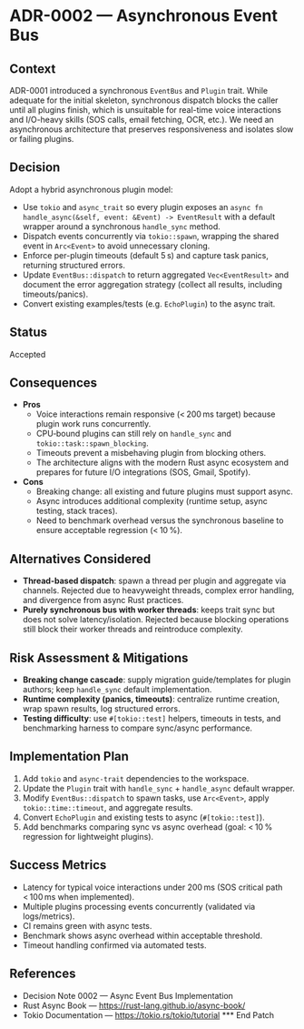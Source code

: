 # ADR-0002 — Asynchronous Event Bus

## Context
ADR-0001 introduced a synchronous `EventBus` and `Plugin` trait. While adequate for the initial skeleton, synchronous dispatch blocks the caller until all plugins finish, which is unsuitable for real-time voice interactions and I/O-heavy skills (SOS calls, email fetching, OCR, etc.). We need an asynchronous architecture that preserves responsiveness and isolates slow or failing plugins.

## Decision
Adopt a hybrid asynchronous plugin model:
- Use `tokio` and `async_trait` so every plugin exposes an `async fn handle_async(&self, event: &Event) -> EventResult` with a default wrapper around a synchronous `handle_sync` method.
- Dispatch events concurrently via `tokio::spawn`, wrapping the shared event in `Arc<Event>` to avoid unnecessary cloning.
- Enforce per-plugin timeouts (default 5 s) and capture task panics, returning structured errors.
- Update `EventBus::dispatch` to return aggregated `Vec<EventResult>` and document the error aggregation strategy (collect all results, including timeouts/panics).
- Convert existing examples/tests (e.g. `EchoPlugin`) to the async trait.

## Status
Accepted

## Consequences
- **Pros**
  - Voice interactions remain responsive (< 200 ms target) because plugin work runs concurrently.
  - CPU‑bound plugins can still rely on `handle_sync` and `tokio::task::spawn_blocking`.
  - Timeouts prevent a misbehaving plugin from blocking others.
  - The architecture aligns with the modern Rust async ecosystem and prepares for future I/O integrations (SOS, Gmail, Spotify).
- **Cons**
  - Breaking change: all existing and future plugins must support async.
  - Async introduces additional complexity (runtime setup, async testing, stack traces).
  - Need to benchmark overhead versus the synchronous baseline to ensure acceptable regression (< 10 %).

## Alternatives Considered
- **Thread-based dispatch**: spawn a thread per plugin and aggregate via channels. Rejected due to heavyweight threads, complex error handling, and divergence from async Rust practices.
- **Purely synchronous bus with worker threads**: keeps trait sync but does not solve latency/isolation. Rejected because blocking operations still block their worker threads and reintroduce complexity.

## Risk Assessment & Mitigations
- **Breaking change cascade**: supply migration guide/templates for plugin authors; keep `handle_sync` default implementation.
- **Runtime complexity (panics, timeouts)**: centralize runtime creation, wrap spawn results, log structured errors.
- **Testing difficulty**: use `#[tokio::test]` helpers, timeouts in tests, and benchmarking harness to compare sync/async performance.

## Implementation Plan
1. Add `tokio` and `async-trait` dependencies to the workspace.
2. Update the `Plugin` trait with `handle_sync` + `handle_async` default wrapper.
3. Modify `EventBus::dispatch` to spawn tasks, use `Arc<Event>`, apply `tokio::time::timeout`, and aggregate results.
4. Convert `EchoPlugin` and existing tests to async (`#[tokio::test]`).
5. Add benchmarks comparing sync vs async overhead (goal: < 10 % regression for lightweight plugins).

## Success Metrics
- Latency for typical voice interactions under 200 ms (SOS critical path < 100 ms when implemented).
- Multiple plugins processing events concurrently (validated via logs/metrics).
- CI remains green with async tests.
- Benchmark shows async overhead within acceptable threshold.
- Timeout handling confirmed via automated tests.

## References
- Decision Note 0002 — Async Event Bus Implementation
- Rust Async Book — https://rust-lang.github.io/async-book/
- Tokio Documentation — https://tokio.rs/tokio/tutorial
*** End Patch
